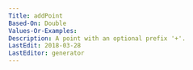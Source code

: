 ```yaml
---
Title: addPoint
Based-On: Double
Values-Or-Examples: 
Description: A point with an optional prefix '+'.
LastEdit: 2018-03-28
LastEditor: generator
---
```



